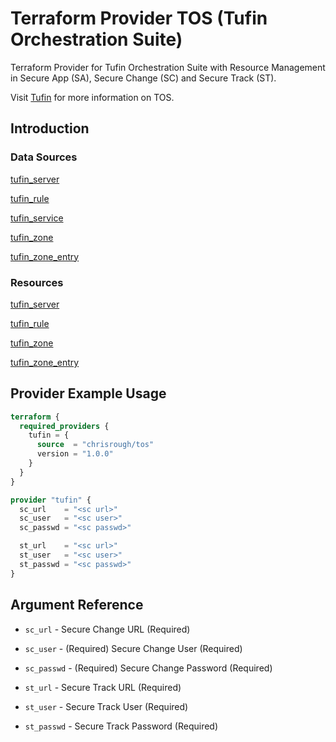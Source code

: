 # Terraform Provider TOS (Tufin Orchestration Suite)

Terraform Provider for Tufin Orchestration Suite with Resource Management in Secure App (SA), Secure Change (SC) and
Secure Track (ST).

Visit [Tufin](https://tufin.com) for more information on TOS.

## Introduction

### Data Sources

[tufin_server](data-sources/server.md)

[tufin_rule](data-sources/rule.md)

[tufin_service](data-sources/service.md)

[tufin_zone](data-sources/zone.md)

[tufin_zone_entry](data-sources/zone_entry.md)


### Resources

[tufin_server](resources/server.md)

[tufin_rule](resources/rule.md)

[tufin_zone](resources/zone.md)

[tufin_zone_entry](resources/zone_entry.md)


## Provider Example Usage

```terraform
terraform {
  required_providers {
    tufin = {
      source  = "chrisrough/tos"
      version = "1.0.0"
    }
  }
}

provider "tufin" {
  sc_url    = "<sc url>"
  sc_user   = "<sc user>"
  sc_passwd = "<sc passwd>"

  st_url    = "<sc url>"
  st_user   = "<sc user>"
  st_passwd = "<sc passwd>"
}
```

## Argument Reference

* `sc_url` - Secure Change URL (Required)
* `sc_user` - (Required) Secure Change User (Required)
* `sc_passwd` - (Required) Secure Change Password (Required)

* `st_url` - Secure Track URL (Required)
* `st_user` - Secure Track User (Required)
* `st_passwd` - Secure Track Password (Required)
